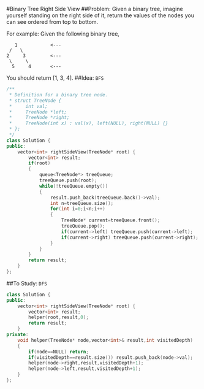 #Binary Tree Right Side View
##Problem:
Given a binary tree, imagine yourself standing on the right side of it, return the values of the nodes you can see ordered from top to bottom.

For example:
Given the following binary tree,
```
   1            <---
 /   \
2     3         <---
 \     \
  5     4       <---
```
You should return [1, 3, 4].
##Idea:
`BFS`
```cpp
/**
 * Definition for a binary tree node.
 * struct TreeNode {
 *     int val;
 *     TreeNode *left;
 *     TreeNode *right;
 *     TreeNode(int x) : val(x), left(NULL), right(NULL) {}
 * };
 */
class Solution {
public:
    vector<int> rightSideView(TreeNode* root) {
        vector<int> result;
        if(root)
        {
            queue<TreeNode*> treeQueue;
            treeQueue.push(root);
            while(!treeQueue.empty())
            {
                result.push_back(treeQueue.back()->val);
                int n=treeQueue.size();
                for(int i=0;i<n;i++)
                {
                    TreeNode* current=treeQueue.front();
                    treeQueue.pop();
                    if(current->left) treeQueue.push(current->left);
                    if(current->right) treeQueue.push(current->right);
                }
            }
        }
        return result;
    }
};
```
##To Study:
`DFS`
```cpp
class Solution {
public:
    vector<int> rightSideView(TreeNode* root) {
        vector<int> result;
        helper(root,result,0);
        return result;
    }
private:
    void helper(TreeNode* node,vector<int>& result,int visitedDepth)
    {
        if(node==NULL) return;
        if(visitedDepth==result.size()) result.push_back(node->val);
        helper(node->right,result,visitedDepth+1);
        helper(node->left,result,visitedDepth+1);
    }
};
```
